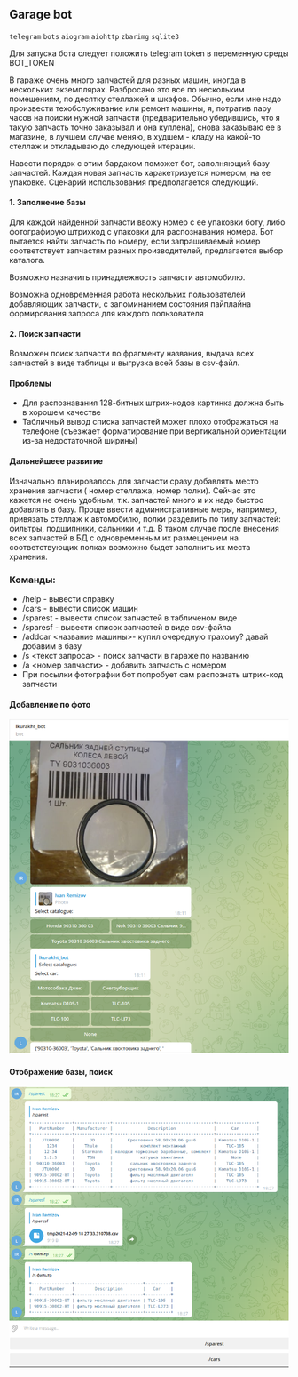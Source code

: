 ## Garage bot

`telegram` `bots` `aiogram` `aiohttp` `zbarimg` `sqlite3`

Для запуска бота следует положить telegram token в переменную среды BOT_TOKEN

В гараже очень много запчастей для разных машин, иногда в нескольких экземплярах. Разбросано это все по нескольким
помещениям, по десятку стеллажей и шкафов. Обычно, если мне надо произвести техобслуживание или ремонт машины, я,
потратив пару часов на поиски нужной запчасти (предварительно убедившись, что я такую запчасть точно заказывал и она
куплена), снова заказываю ее в магазине, в лучшем случае меняю, в худшем - кладу на какой-то стеллаж и откладываю до
следующей итерации.

Навести порядок с этим бардаком поможет бот, заполняющий базу запчастей. Каждая новая запчасть харакетризуется номером,
на ее упаковке. Сценарий использования предполагается следующий.

#### 1. Заполнение базы

Для каждой найденной запчасти ввожу номер с ее упаковки боту, либо фотографирую штрихкод с упаковки для распознавания
номера. Бот пытается найти запчасть по номеру, если запрашиваемый номер соответствует запчастям разных производителей,
предлагается выбор каталога.

Возможно назначить принадлежность запчасти автомобилю.

Возможна одновременная работа нескольких пользователей добавляющих запчасти, с запоминанием состояния пайплайна
формирования запроса для каждого пользователя

#### 2. Поиск запчасти

Возможен поиск запчасти по фрагменту названия, выдача всех запчастей в виде таблицы и выгрузка всей базы в csv-файл.

#### Проблемы

- Для распознавания 128-битных штрих-кодов картинка должна быть в хорошем качестве
- Табличный вывод списка запчастей может плохо отображаться на телефоне (съезжает форматирование при вертикальной
  ориентации из-за недостаточной ширины)

#### Дальнейшеее развитие

Изначально планировалось для запчасти сразу добавлять место хранения запчасти (
номер стеллажа, номер полки). Сейчас это кажется не очень удобным, т.к. запчастей много и их надо быстро добавлять в
базу. Проще ввести административные меры, например, привязать стеллаж к автомобилю, полки разделить по типу запчастей:
фильтры, подшипники, сальники и т.д. В таком случае после внесения всех запчастей в БД с одновременным их размещением
на соответствующих полках возможно быдет заполнить их места хранения.

### Команды:

- /help - вывести справку
- /cars - вывести список машин
- /sparest - вывести список запчастей в табличеном виде
- /sparesf - вывести список запчастей в виде csv-файла
- /addcar <название машины>- купил очередную трахому? давай добавим в базу
- /s <текст запроса> - поиск запчасти в гараже по названию
- /a <номер запчасти> - добавить запчасть с номером
- При посылки фотографии бот попробует сам распознать штрих-код запчасти

#### Добавление по фото

![alt text](add_by_photo.png)

#### Отображение базы, поиск

![alt text](search.png)
